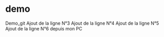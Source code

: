# demo
Demo_git
Ajout de la ligne N°3
Ajout de la ligne N°4
Ajout de la ligne N°5
Ajout de la ligne N°6 depuis mon PC
